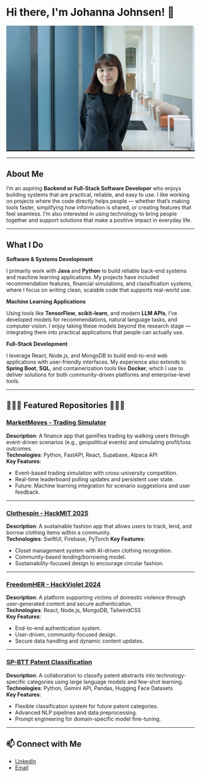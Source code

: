 # Hi there, I'm Johanna Johnsen! 👋  
![Johanna Johnsen](https://github.com/johannaj16/johannaj16/blob/main/linkedin_profile_pic.jpg)

---

## About Me  
I’m an aspiring **Backend or Full-Stack Software Developer** who enjoys building systems that are practical, reliable, and easy to use. I like working on projects where the code directly helps people — whether that’s making tools faster, simplifying how information is shared, or creating features that feel seamless. I’m also interested in using technology to bring people together and support solutions that make a positive impact in everyday life.

---

## What I Do  

**Software & Systems Development**

I primarily work with **Java** and **Python** to build reliable back-end systems and machine learning applications. My projects have included recommendation features, financial simulations, and classification systems, where I focus on writing clean, scalable code that supports real-world use.

**Machine Learning Applications**

Using tools like **TensorFlow**, **scikit-learn**, and modern **LLM APIs**, I’ve developed models for recommendations, natural language tasks, and computer vision. I enjoy taking these models beyond the research stage — integrating them into practical applications that people can actually use.

**Full-Stack Development**

I leverage React, Node.js, and MongoDB to build end-to-end web applications with user-friendly interfaces. My experience also extends to **Spring Boot**, **SQL**, and containerization tools like **Docker**, which I use to deliver solutions for both community-driven platforms and enterprise-level tools.

---

## 🌟🌟🌟 Featured Repositories 🌟🌟🌟

### **[MarketMoves - Trading Simulator](https://github.com/johannaj16/marketmoves)**  
**Description**: A finance app that gamifies trading by walking users through event-driven scenarios (e.g., geopolitical events) and simulating profit/loss outcomes.  
**Technologies**: Python, FastAPI, React, Supabase, Alpaca API  
**Key Features**:  
- Event-based trading simulation with cross-university competition.  
- Real-time leaderboard polling updates and persistent user state.  
- Future: Machine learning integration for scenario suggestions and user feedback.  

---

### **[Clothespin - HackMIT 2025](https://github.com/hackmit25/clothespin)**  
**Description**: A sustainable fashion app that allows users to track, lend, and borrow clothing items within a community.  
**Technologies**: SwiftUI, Firebase, PyTorch
**Key Features**:  
- Closet management system with AI-driven clothing recognition.  
- Community-based lending/borrowing model.  
- Sustainability-focused design to encourage circular fashion.  

---

### **[FreedomHER - HackViolet 2024](https://github.com/johannaj16/FreedomHer)**  
**Description**: A platform supporting victims of domestic violence through user-generated content and secure authentication.  
**Technologies**: React, Node.js, MongoDB, TailwindCSS  
**Key Features**:  
- End-to-end authentication system.  
- User-driven, community-focused design.  
- Secure data handling and dynamic content updates.  

---

### **[SP-BTT Patent Classification](https://github.com/jaanvi-prabhakar/SP-BTT-Patent-Classification)**  
**Description**: A collaboration to classify patent abstracts into technology-specific categories using large language models and few-shot learning.  
**Technologies**: Python, Gemini API, Pandas, Hugging Face Datasets  
**Key Features**:  
- Flexible classification system for future patent categories.  
- Advanced NLP pipelines and data preprocessing.  
- Prompt engineering for domain-specific model fine-tuning.  

---

## 📫 Connect with Me  
- [LinkedIn](https://www.linkedin.com/in/johanna-johnsen)  
- [Email](mailto:johannaj@vt.edu)
